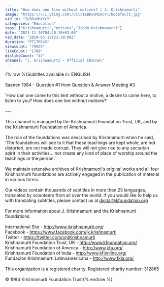 ```yaml
---
title: "How does one live without motives? | J. Krishnamurti"
image: "https:\/\/i.ytimg.com\/vi\/IeBDxUMiKcY\/hqdefault.jpg"
vid_id: "IeBDxUMiKcY"
categories: "Education"
tags: ["Krishnamurti","motives","Jiddu Krishnamurti"]
date: "2021-11-26T04:40:18+03:00"
vid_date: "2019-05-12T23:30:00Z"
duration: "PT17M34S"
viewcount: "79929"
likeCount: "1768"
dislikeCount: "47"
channel: "J. Krishnamurti - Official Channel"
---
```

{% raw %}Subtitles available in: ENGLISH<br /><br />Saanen 1984 - Question #1 from Question &amp; Answer Meeting #3 <br /><br />'How can one come to this tent without a motive, a desire to come here, to listen to you? How does one live without motives?'<br /><br />---<br /><br />This channel is managed by the Krishnamurti Foundation Trust​​, UK​, and by the Krishnamurti Foundation of America.<br /><br />The role of the foundations was described by Krishnamurti when he said,​ ​'The foundations will see to it that these teachings are kept whole, are not distorted, are not made corrupt. They will not give rise to any sectarian spirit in their activities... nor create any kind of place of worship around the teachings or the person.​'​<br /><br />We maintain extensive archives of Krishnamurti's original works and all four Krishnamurti foundations are actively engaged in the publication of material in various forms.<br /><br />Our videos contain thousands of subtitles in more than 25 languages, translated by volunteers from all over the world. If you would like to help us with translating subtitles, please contact us at digital@kfoundation.org<br /><br />For more information about J. Krishnamurti and the Krishnamurti foundations:<br /><br />International Site - <a rel="nofollow" target="blank" href="http://www.jkrishnamurti.org/">http://www.jkrishnamurti.org/</a><br />Facebook - <a rel="nofollow" target="blank" href="https://www.facebook.com/jk.krishnamurti">https://www.facebook.com/jk.krishnamurti</a><br />Twitter - <a rel="nofollow" target="blank" href="https://twitter.com/orgKrishnamurti">https://twitter.com/orgKrishnamurti</a><br />Krishnamurti Foundation Trust, UK - <a rel="nofollow" target="blank" href="http://www.kfoundation.org/">http://www.kfoundation.org/</a><br />Krishnamurti Foundation of America - <a rel="nofollow" target="blank" href="http://www.kfa.org/">http://www.kfa.org/</a><br />Krishnamurti Foundation of India - <a rel="nofollow" target="blank" href="http://www.kfionline.org/">http://www.kfionline.org/</a><br />Fundación Krishnamurti Latinoamericana - <a rel="nofollow" target="blank" href="http://www.fkla.org/">http://www.fkla.org/</a><br /><br />This organization is a registered charity. Registered charity number: 312865<br /><br />© 1984 Krishnamurti Foundation Trust{% endraw %}
